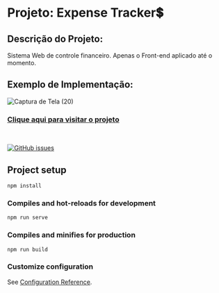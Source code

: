 # Projeto: Expense Tracker💲

## Descrição do Projeto:

<p>Sistema Web de controle financeiro. Apenas o Front-end aplicado até o momento.</p>

## Exemplo de Implementação:

![Captura de Tela (20)](https://user-images.githubusercontent.com/91079601/193359775-b19126c4-62d4-4630-b92a-7d84b72af35c.png)

<h3><a href="https://vitorfratti-expensetracker.netlify.app/">Clique aqui para visitar o projeto</a></h3>

<br>

[![GitHub issues](https://img.shields.io/badge/Language-Vue.js-green)](https://github.com/vitorfratti/Aula-05/issues)

## Project setup
```
npm install
```

### Compiles and hot-reloads for development
```
npm run serve
```

### Compiles and minifies for production
```
npm run build
```

### Customize configuration
See [Configuration Reference](https://cli.vuejs.org/config/).

